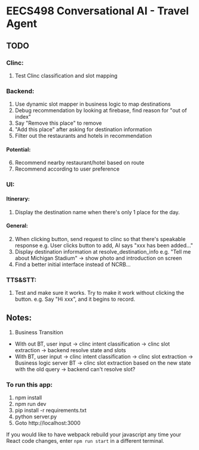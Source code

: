 # EECS498 Conversational AI - Travel Agent

## TODO
### Clinc:
1. Test Clinc classification and slot mapping
### Backend:
1. Use dynamic slot mapper in business logic to map destinations
2. Debug recommendation by looking at firebase, find reason for "out of index"
3. Say "Remove this place" to remove
4. "Add this place" after asking for destination information
5. Filter out the restaurants and hotels in recommendation
#### Potential:
6. Recommend nearby restaurant/hotel based on route
7. Recommend according to user preference
### UI:
#### Itinerary:
1. Display the destination name when there's only 1 place for the day.
#### General:
2. When clicking button, send request to clinc so that there's speakable response
   e.g. User clicks button to add, AI says "xxx has been added..."
3. Display destination information at resolve_destination_info 
   e.g. "Tell me about Michigan Stadium" -> show photo and introduction on screen
4. Find a better initial interface instead of NCRB...
### TTS&STT:
1. Test and make sure it works. Try to make it work without clicking the button.
   e.g. Say "Hi xxx", and it begins to record.


## Notes:
1. Business Transition
- With out BT, user input -> clinc intent classification -> clinc slot extraction -> backend resolve state and slots
- With BT, user input -> clinc intent classification -> clinc slot extraction -> Business logic server BT -> clinc slot extraction based on the new state with the old query -> backend can't resolve slot?


### To run this app:
1. npm install
2. npm run dev
3. pip install -r requirements.txt
4. python server.py
5. Goto http://localhost:3000

If you would like to have webpack rebuild your javascript any time your React code changes, enter `npm run start` in a different terminal.

